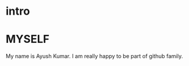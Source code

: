 # intro
<h1>MYSELF</h1>
<PR>My name is Ayush Kumar. I am really happy to be part of github family.</PR>
